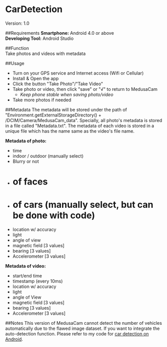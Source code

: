 # CarDetection
Version: 1.0

##Requirements
**Smartphone:** Android 4.0 or above  
**Developing Tool:**  Android Studio

##Function  
Take photos and videos with metadata

##Usage
- Turn on your GPS service and Internet access (Wifi or Cellular)
- Install & Open the app
- Click the button "Take Photo"/"Take Video"
- Take photo or video, then click "save" or "√" to return to MedusaCam 
	- *Keep phone stable when saving photo/video*
- Take more photos if needed

##Metadata 
The metadata will be stored under the path of "Environment.getExternalStorageDirectory() + /DCIM/Camera/MedusaCam_data". Specially, all photo's metadata is stored in a file called "Metadata.txt". The metadata of each video is stored in a unique file which has the name same as the video's file name.  

**Metadata of photo:**
- time
- indoor / outdoor (manually select)
- Blurry or not
- # of faces
- # of cars (manually select, but can be done with code)
- location w/ accuracy 
- light
- angle of view
- magnetic field [3 values]
- bearing [3 values]
- Accelerometer [3 values]

**Metadata of video:**
- start/end time
- timestamp (every 10ms) 
- location w/ accuracy 
- light
- angle of View
- magnetic field [3 values]
- bearing [3 values]
- Accelerometer [3 values]

##Notes
This version of MedusaCam cannot detect the number of vehicles automatically due to the flawed image dataset. If you want to integrate the auto-detection function. Please refer to my code for [car detection on Android](http://www.youtube.com).